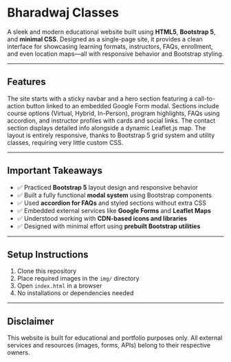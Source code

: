 # Bharadwaj Classes

A sleek and modern educational website built using **HTML5**, **Bootstrap 5**, and **minimal CSS**. Designed as a single-page site, it provides a clean interface for showcasing learning formats, instructors, FAQs, enrollment, and even location maps—all with responsive behavior and Bootstrap styling.

---

## Features

The site starts with a sticky navbar and a hero section featuring a call-to-action button linked to an embedded Google Form modal. Sections include course options (Virtual, Hybrid, In-Person), program highlights, FAQs using accordion, and instructor profiles with cards and social links. The contact section displays detailed info alongside a dynamic Leaflet.js map. The layout is entirely responsive, thanks to Bootstrap 5 grid system and utility classes, requiring very little custom CSS.

---

## Important Takeaways

- ✅ Practiced **Bootstrap 5** layout design and responsive behavior  
- ✅ Built a fully functional **modal system** using Bootstrap components  
- ✅ Used **accordion for FAQs** and styled sections without extra CSS  
- ✅ Embedded external services like **Google Forms** and **Leaflet Maps**  
- ✅ Understood working with **CDN-based icons and libraries**  
- ✅ Designed with minimal effort using **prebuilt Bootstrap utilities**

---

## Setup Instructions

1. Clone this repository  
2. Place required images in the `img/` directory  
3. Open `index.html` in a browser  
4. No installations or dependencies needed

---

## Disclaimer

This website is built for educational and portfolio purposes only. All external services and resources (images, forms, APIs) belong to their respective owners.
